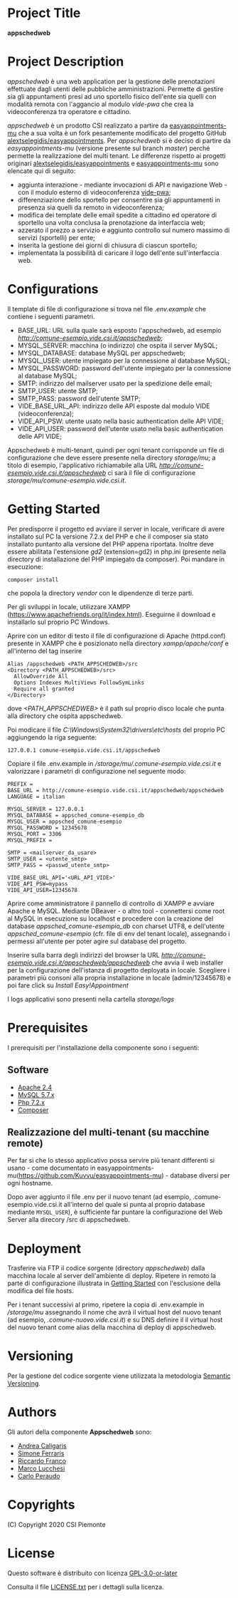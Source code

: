 # Project Title
**appschedweb**

# Project Description
_appschedweb_ è una web application per la gestione delle prenotazioni effettuate dagli utenti delle pubbliche amministrazioni.
Permette di gestire sia gli appuntamenti presi ad uno sportello fisico dell'ente sia quelli con modalità remota con l'aggancio al modulo *vide-pwa*
che crea la videoconferenza tra operatore e cittadino.

_appschedweb_ è un prodotto CSI realizzato a partire da [easyappointments-mu](https://github.com/Kuvvu/easyappointments-mu) che a sua volta è
un fork pesantemente modificato del progetto GitHub [alextselegidis/easyappointments](https://github.com/alextselegidis/easyappointments).
Per _appschedweb_ si è deciso di partire da *easyappointments-mu* (versione presente sul branch *master*) perché permette la realizzazione del multi tenant.
Le differenze rispetto ai progetti originari [alextselegidis/easyappointments](https://github.com/alextselegidis/easyappointments) e [easyappointments-mu](https://github.com/Kuvvu/easyappointments-mu)
sono elencate qui di seguito:

* aggiunta interazione - mediante invocazioni di API e navigazione Web - con il modulo esterno di videoconferenza [vide-pwa](https://github.com/csipiemonte/vide-pwa);
* differenziazione dello sportello per consentire sia gli appuntamenti in presenza sia quelli da remoto in videoconferenza;
* modifica dei template delle email spedite a cittadino ed operatore di sportello una volta conclusa la prenotazione da interfaccia web;
* azzerato il prezzo a servizio e aggiunto controllo sul numero massimo di servizi (sportelli) per ente;
* inserita la gestione dei giorni di chiusura di ciascun sportello;
* implementata la possibilità di caricare il logo dell'ente sull'interfaccia web.

# Configurations
Il template di file di configurazione si trova nel file *.env.example* che contiene i seguenti parametri.

* BASE_URL: URL sulla quale sarà esposto l'appschedweb, ad esempio *http://comune-esempio.vide.csi.it/appschedweb*;
* MYSQL_SERVER: macchina (o indirizzo) che ospita il server MySQL;
* MYSQL_DATABASE: database MySQL per appschedweb;
* MYSQL_USER: utente impiegato per la connessione al database MySQL;
* MYSQL_PASSWORD: password dell'utente impiegato per la connessione al database MySQL;
* SMTP: indirizzo del mailserver usato per la spedizione delle email;
* SMTP_USER: utente SMTP;
* SMTP_PASS: password dell'utente SMTP;
* VIDE_BASE_URL_API: indirizzo delle API esposte dal modulo VIDE (videoconferenza);
* VIDE_API_PSW: utente usato nella basic authentication delle API VIDE;
* VIDE_API_USER: password dell'utente usato nella basic authentication delle API VIDE;

Appschedweb è multi-tenant, quindi per ogni tenant corrisponde un file di configurazione che deve essere presente nella directory
*storage/mu*; a titolo di esempio, l'applicativo richiamabile alla URL *http://comune-esempio.vide.csi.it/appschedweb* ci sarà
il file di configurazione *storage/mu/comune-esempio.vide.csi.it*.

# Getting Started
Per predisporre il progetto ed avviare il server in locale,  verificare di avere installato sul PC la versione 7.2.x del PHP e
che il composer sia stato installato puntanto alla versione del PHP appena riportata. Inoltre deve essere abilitata l'estensione
*gd2* (extension=gd2) in php.ini (presente nella directory di installazione del PHP impiegato da composer). Poi mandare in esecuzione:

```
composer install
```
che popola la directory _vendor_ con le dipendenze di terze parti.

Per gli sviluppi in locale, utilizzare XAMPP (https://www.apachefriends.org/it/index.html). Eseguirne il download e installarlo sul proprio PC Windows.

Aprire con un editor di testo il file di configurazione di Apache (httpd.conf) presente in XAMPP che è posizionato nella
directory *xampp/apache/conf* e all'interno del tag <IfModule alias_module> inserire

```
Alias /appschedweb <PATH_APPSCHEDWEB>/src
<Directory <PATH_APPSCHEDWEB>/src>
  AllowOverride All
  Options Indexes MultiViews FollowSymLinks
  Require all granted
</Directory>
```
dove _<PATH_APPSCHEDWEB>_ è il path sul proprio disco locale che punta alla directory che ospita appschedweb.

Poi modicare il file _C:\Windows\System32\drivers\etc\hosts_ del proprio PC aggiungendo la riga seguente:

```
127.0.0.1 comune-esempio.vide.csi.it/appschedweb
```

Copiare il file .env.example in _/storage/mu/.comune-esempio.vide.csi.it_ e valorizzare i parametri di configurazione nel seguente modo:
```
PREFIX =
BASE_URL = http://comune-esempio.vide.csi.it/appschedweb/appschedweb
LANGUAGE = italian

MYSQL_SERVER = 127.0.0.1
MYSQL_DATABASE = appsched_comune-esempio_db
MYSQL_USER = appsched_comune-esempio
MYSQL_PASSWORD = 12345678
MYSQL_PORT = 3306
MYSQL_PREFIX =

SMTP = <mailserver_da_usare>
SMTP_USER = <utente_smtp>
SMTP_PASS = <passwd_utente_smtp>

VIDE_BASE_URL_API='<URL_API_VIDE>'
VIDE_API_PSW=mypass
VIDE_API_USER=12345678
```

Aprire come amministratore il pannello di controllo di XAMPP e avviare Apache e MySQL.
Mediante DBeaver - o altro tool - connettersi come root al MySQL in esecuzione su localhost e procedere con la creazione del
database _appsched_comune-esempio_db_ con charset UTF8, e dell'utente _appsched_comune-esempio_ (cfr. file di env del tenant locale),
assegnando i permessi all'utente per poter agire sul database del progetto.

Inserire sulla barra degli indirizzi del browser la URL _http://comune-esempio.vide.csi.it/appschedweb/appschedweb_ che avvia il web
installer per la configurazione dell'istanza di progetto deployata in locale. Scegliere i parametri più consoni alla propria
installazione in locale (admin/12345678) e poi fare click su *Install Easy!Appointment*

I logs applicativi sono presenti nella cartella *storage/logs*

# Prerequisites
I prerequisiti per l'installazione della componente sono i seguenti:

## Software
* [Apache 2.4](https://www.apache.org)
* [MySQL 5.7.x](https://www.mysql.com)
* [Php 7.2.x](https://www.php.net)
* [Composer](https://getcomposer.org/)

## Realizzazione del multi-tenant (su macchine remote)

Per far sì che lo stesso applicativo possa servire più tenant differenti si usano - come documentato in
easyappointments-mu(https://github.com/Kuvvu/easyappointments-mu) - database diversi per ogni hostname.

Dopo aver aggiunto il file .env per il nuovo tenant (ad esempio, .comune-esempio.vide.csi.it all'interno del quale si punta al proprio database
mediante ```MYSQL_USER```), è sufficiente far puntare la configurazione del Web Server alla direcory /src di appschedweb.

# Deployment
Trasferire via FTP il codice sorgente (directory *appschedweb*) dalla macchina locale al server dell'ambiente di deploy.
Ripetere in remoto la parte di configurazione illustrata in [Getting Started](#getting-started) con l'esclusione della modifica del file hosts.

Per i tenant successivi al primo, ripetere la copia di .env.example in _/storage/mu_ assegnando il nome che avrà il virtual host del
nuovo tenant (ad esempio, _.comune-nuovo.vide.csi.it_) e su DNS definire il il virtual host del nuovo tenant come alias della macchina
di deploy di appschedweb.

# Versioning
Per la gestione del codice sorgente viene utilizzata la metodologia [Semantic Versioning](https://semver.org/).

# Authors
Gli autori della componente **Appschedweb** sono:

- [Andrea Caligaris](mailto:andrea.caligaris@csi.it)
- [Simone Ferraris](mailto:simone.ferraris@csi.it)
- [Riccardo Franco](mailto:riccardo.franco@csi.it)
- [Marco Lucchesi](mailto:marco.lucchesi@consulenti.csi.it)
- [Carlo Peraudo](mailto:carlo.peraudo@consulenti.csi.it)

# Copyrights
(C) Copyright 2020 CSI Piemonte

# License
Questo software è distribuito con licenza [GPL-3.0-or-later](https://www.gnu.org/licenses/gpl-3.0.html)

Consulta il file [LICENSE.txt](LICENSE.txt) per i dettagli sulla licenza.
